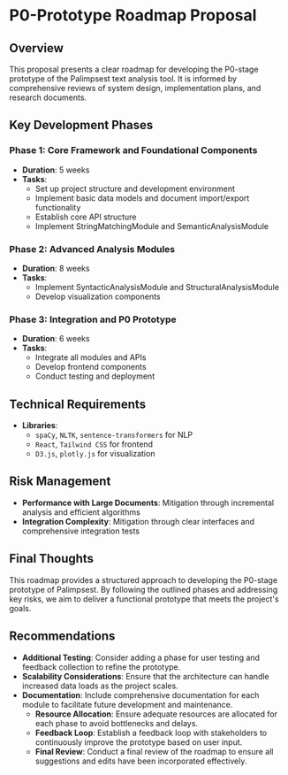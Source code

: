 # P0-Prototype Roadmap Proposal

## Overview

This proposal presents a clear roadmap for developing the P0-stage prototype of the Palimpsest text analysis tool. It is informed by comprehensive reviews of system design, implementation plans, and research documents.

## Key Development Phases

### Phase 1: Core Framework and Foundational Components

- **Duration**: 5 weeks
- **Tasks**:
  - Set up project structure and development environment
  - Implement basic data models and document import/export functionality
  - Establish core API structure
  - Implement StringMatchingModule and SemanticAnalysisModule

### Phase 2: Advanced Analysis Modules

- **Duration**: 8 weeks
- **Tasks**:
  - Implement SyntacticAnalysisModule and StructuralAnalysisModule
  - Develop visualization components

### Phase 3: Integration and P0 Prototype

- **Duration**: 6 weeks
- **Tasks**:
  - Integrate all modules and APIs
  - Develop frontend components
  - Conduct testing and deployment

## Technical Requirements

- **Libraries**:
  - `spaCy`, `NLTK`, `sentence-transformers` for NLP
  - `React`, `Tailwind CSS` for frontend
  - `D3.js`, `plotly.js` for visualization

## Risk Management

- **Performance with Large Documents**: Mitigation through incremental analysis and efficient algorithms
- **Integration Complexity**: Mitigation through clear interfaces and comprehensive integration tests

## Final Thoughts

This roadmap provides a structured approach to developing the P0-stage prototype of Palimpsest. By following the outlined phases and addressing key risks, we aim to deliver a functional prototype that meets the project's goals.

## Recommendations

- **Additional Testing**: Consider adding a phase for user testing and feedback collection to refine the prototype.
- **Scalability Considerations**: Ensure that the architecture can handle increased data loads as the project scales.
- **Documentation**: Include comprehensive documentation for each module to facilitate future development and maintenance.
  - **Resource Allocation**: Ensure adequate resources are allocated for each phase to avoid bottlenecks and delays.
  - **Feedback Loop**: Establish a feedback loop with stakeholders to continuously improve the prototype based on user input.
  - **Final Review**: Conduct a final review of the roadmap to ensure all suggestions and edits have been incorporated effectively.
